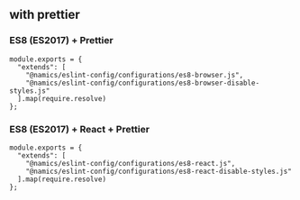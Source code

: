 ## with prettier

### ES8 (ES2017) + Prettier

```
module.exports = {
  "extends": [
    "@namics/eslint-config/configurations/es8-browser.js",
    "@namics/eslint-config/configurations/es8-browser-disable-styles.js"
  ].map(require.resolve)
};
```

### ES8 (ES2017) + React + Prettier

```
module.exports = {
  "extends": [
    "@namics/eslint-config/configurations/es8-react.js",
    "@namics/eslint-config/configurations/es8-react-disable-styles.js"
  ].map(require.resolve)
};
```
